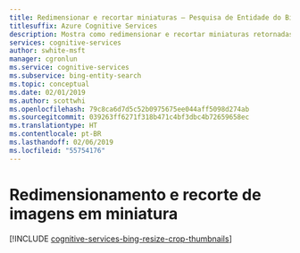 ```yaml
---
title: Redimensionar e recortar miniaturas – Pesquisa de Entidade do Bing
titlesuffix: Azure Cognitive Services
description: Mostra como redimensionar e recortar miniaturas retornadas por uma resposta da Pesquisa de Entidade do Bing.
services: cognitive-services
author: swhite-msft
manager: cgronlun
ms.service: cognitive-services
ms.subservice: bing-entity-search
ms.topic: conceptual
ms.date: 02/01/2019
ms.author: scottwhi
ms.openlocfilehash: 79c8ca6d7d5c52b0975675ee044aff5098d274ab
ms.sourcegitcommit: 039263ff6271f318b471c4bf3dbc4b72659658ec
ms.translationtype: HT
ms.contentlocale: pt-BR
ms.lasthandoff: 02/06/2019
ms.locfileid: "55754176"
---
```

# <a name="resizing-and-cropping-thumbnail-images"></a>Redimensionamento e recorte de imagens em miniatura

[!INCLUDE [cognitive-services-bing-resize-crop-thumbnails](../../../includes/cognitive-services-bing-resize-crop-thumbnails.md)]
